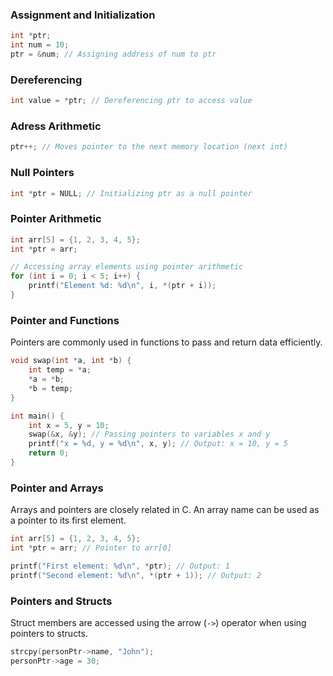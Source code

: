 ### Assignment and Initialization
```c
int *ptr;
int num = 10;
ptr = &num; // Assigning address of num to ptr
```
### Dereferencing
```c
int value = *ptr; // Dereferencing ptr to access value
```
### Adress Arithmetic
```c
ptr++; // Moves pointer to the next memory location (next int)
```
### Null Pointers
```c
int *ptr = NULL; // Initializing ptr as a null pointer
```
### Pointer Arithmetic
```c
int arr[5] = {1, 2, 3, 4, 5};
int *ptr = arr;

// Accessing array elements using pointer arithmetic
for (int i = 0; i < 5; i++) {
    printf("Element %d: %d\n", i, *(ptr + i));
}
```
### Pointer and Functions
Pointers are commonly used in functions to pass and return data efficiently.
```c
void swap(int *a, int *b) {
    int temp = *a;
    *a = *b;
    *b = temp;
}

int main() {
    int x = 5, y = 10;
    swap(&x, &y); // Passing pointers to variables x and y
    printf("x = %d, y = %d\n", x, y); // Output: x = 10, y = 5
    return 0;
}
```
### Pointer and Arrays
Arrays and pointers are closely related in C. An array name can be used as a pointer to its first element.
```c
int arr[5] = {1, 2, 3, 4, 5};
int *ptr = arr; // Pointer to arr[0]

printf("First element: %d\n", *ptr); // Output: 1
printf("Second element: %d\n", *(ptr + 1)); // Output: 2
```

### Pointers and Structs
Struct members are accessed using the arrow (`->`) operator when using pointers to structs.
```c
strcpy(personPtr->name, "John");
personPtr->age = 30;
```